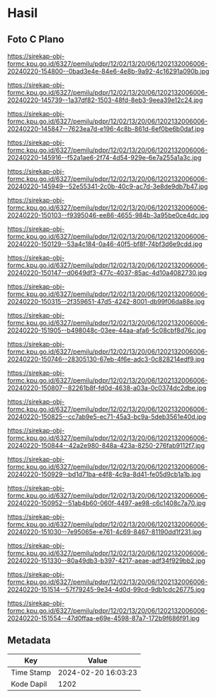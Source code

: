 # Hasil

## Foto C Plano

https://sirekap-obj-formc.kpu.go.id/6327/pemilu/pdpr/12/02/13/20/06/1202132006006-20240220-154800--0bad3e4e-84e6-4e8b-9a92-4c16291a090b.jpg

https://sirekap-obj-formc.kpu.go.id/6327/pemilu/pdpr/12/02/13/20/06/1202132006006-20240220-145739--1a37df82-1503-48fd-8eb3-9eea39e12c24.jpg

https://sirekap-obj-formc.kpu.go.id/6327/pemilu/pdpr/12/02/13/20/06/1202132006006-20240220-145847--7623ea7d-e196-4c8b-861d-6ef0be6b0daf.jpg

https://sirekap-obj-formc.kpu.go.id/6327/pemilu/pdpr/12/02/13/20/06/1202132006006-20240220-145916--f52a1ae6-2f74-4d54-929e-6e7a255a1a3c.jpg

https://sirekap-obj-formc.kpu.go.id/6327/pemilu/pdpr/12/02/13/20/06/1202132006006-20240220-145949--52e55341-2c0b-40c9-ac7d-3e8de9db7b47.jpg

https://sirekap-obj-formc.kpu.go.id/6327/pemilu/pdpr/12/02/13/20/06/1202132006006-20240220-150103--f9395046-ee86-4655-984b-3a95be0ce4dc.jpg

https://sirekap-obj-formc.kpu.go.id/6327/pemilu/pdpr/12/02/13/20/06/1202132006006-20240220-150129--53a4c184-0a46-40f5-bf8f-74bf3d6e9cdd.jpg

https://sirekap-obj-formc.kpu.go.id/6327/pemilu/pdpr/12/02/13/20/06/1202132006006-20240220-150147--d0649df3-477c-4037-85ac-4d10a4082730.jpg

https://sirekap-obj-formc.kpu.go.id/6327/pemilu/pdpr/12/02/13/20/06/1202132006006-20240220-150315--2f359651-47d5-4242-8001-db99f06da88e.jpg

https://sirekap-obj-formc.kpu.go.id/6327/pemilu/pdpr/12/02/13/20/06/1202132006006-20240220-151905--b498048c-03ee-44aa-afa6-5c08cbf8d76c.jpg

https://sirekap-obj-formc.kpu.go.id/6327/pemilu/pdpr/12/02/13/20/06/1202132006006-20240220-150746--28305130-67eb-4f6e-adc3-0c828214edf9.jpg

https://sirekap-obj-formc.kpu.go.id/6327/pemilu/pdpr/12/02/13/20/06/1202132006006-20240220-150807--82261b8f-fd0d-4638-a03a-0c0374dc2dbe.jpg

https://sirekap-obj-formc.kpu.go.id/6327/pemilu/pdpr/12/02/13/20/06/1202132006006-20240220-150825--cc7ab9e5-ec71-45a3-bc9a-5deb3561e40d.jpg

https://sirekap-obj-formc.kpu.go.id/6327/pemilu/pdpr/12/02/13/20/06/1202132006006-20240220-150844--42a2e980-848a-423a-8250-276fab9112f7.jpg

https://sirekap-obj-formc.kpu.go.id/6327/pemilu/pdpr/12/02/13/20/06/1202132006006-20240220-150929--bd1d71ba-e4f8-4c9a-8d41-fe05d9cb1a1b.jpg

https://sirekap-obj-formc.kpu.go.id/6327/pemilu/pdpr/12/02/13/20/06/1202132006006-20240220-150952--51ab4b60-060f-4497-ae98-c6c1408c7a70.jpg

https://sirekap-obj-formc.kpu.go.id/6327/pemilu/pdpr/12/02/13/20/06/1202132006006-20240220-151030--7e95065e-e761-4c69-8467-81190dd1f231.jpg

https://sirekap-obj-formc.kpu.go.id/6327/pemilu/pdpr/12/02/13/20/06/1202132006006-20240220-151330--80a49db3-b397-4217-aeae-adf34f929bb2.jpg

https://sirekap-obj-formc.kpu.go.id/6327/pemilu/pdpr/12/02/13/20/06/1202132006006-20240220-151514--57f79245-9e34-4d0d-99cd-9db1cdc26775.jpg

https://sirekap-obj-formc.kpu.go.id/6327/pemilu/pdpr/12/02/13/20/06/1202132006006-20240220-151554--47d0ffaa-e69e-4598-87a7-172b9f686f91.jpg


## Metadata

| Key        | Value               |
| ---------- | ------------------- |
| Time Stamp | 2024-02-20 16:03:23 |
| Kode Dapil | 1202                |



